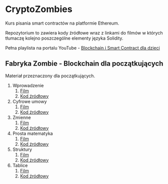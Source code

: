 # CryptoZombies
Kurs pisania smart contractów na platformie Ethereum.

Repozytorium to zawiera kody źródłowe wraz z linkami do filmów w których tłumaczę kolejno poszczególne elementy języka Solidity.

Pełna playlista na portalu YouTube - [Blockchain i Smart Contract dla dzieci](https://www.youtube.com/playlist?list=PLUQAuzbjHTTN_--4BiHsYNf7BldBpZu4T)

## Fabryka Zombie - Blockchain dla początkujących

Materiał przeznaczony dla początkujących.

1. Wprowadzenie
	1. [Film](https://youtu.be/YL3i5PMUFZ8)
	2. [Kod źródłowy](https://github.com/CryptoDevTV/CryptoZombies/blob/master/ZombieFactory/1.sol)
2. Cyfrowe umowy
	1. [Film](https://youtu.be/V5AW1Fg_AIE)
	2. [Kod źródłowy](https://github.com/CryptoDevTV/CryptoZombies/blob/master/ZombieFactory/2.sol)
3. Zmienne
	1. [Film](https://youtu.be/HN9qwU5pZTA)
	2. [Kod źródłowy](https://github.com/CryptoDevTV/CryptoZombies/blob/master/ZombieFactory/3.sol)
4. Prosta matematyka
	1. [Film](https://youtu.be/BFqwYQdB3l0)
	2. [Kod źródłowy](https://github.com/CryptoDevTV/CryptoZombies/blob/master/ZombieFactory/4.sol)
5. Struktury
	1. [Film](https://youtu.be/w3b-TXpeF28)
	2. [Kod źródłowy](https://github.com/CryptoDevTV/CryptoZombies/blob/master/ZombieFactory/5.sol)
5. Tablice
	1. [Film](https://youtu.be/xmrHl_r_xYY)
	2. [Kod źródłowy](https://github.com/CryptoDevTV/CryptoZombies/blob/master/ZombieFactory/6.sol)


